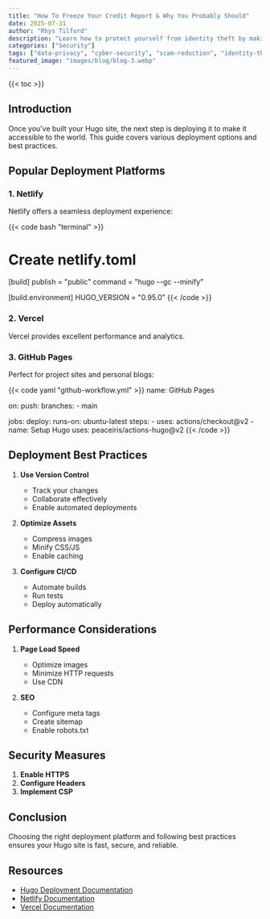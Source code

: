 ```yaml
---
title: "How To Freeze Your Credit Report & Why You Probably Should"
date: 2025-07-31
author: "Rhys Tilford"
description: "Learn how to protect yourself from identity theft by making sure no one can open a line of credit in your name."
categories: ["Security"]
tags: ["data-privacy", "cyber-security", "scam-reduction", "identity-theft"]
featured_image: "images/blog/blog-3.webp"
---
```


{{< toc >}}

## Introduction

Once you've built your Hugo site, the next step is deploying it to make it accessible to the world. This guide covers various deployment options and best practices.

## Popular Deployment Platforms

### 1. Netlify

Netlify offers a seamless deployment experience:

{{< code bash "terminal" >}}
# Create netlify.toml
[build]
  publish = "public"
  command = "hugo --gc --minify"

[build.environment]
  HUGO_VERSION = "0.95.0"
{{< /code >}}

### 2. Vercel

Vercel provides excellent performance and analytics.

### 3. GitHub Pages

Perfect for project sites and personal blogs:

{{< code yaml "github-workflow.yml" >}}
name: GitHub Pages

on:
  push:
    branches:
      - main

jobs:
  deploy:
    runs-on: ubuntu-latest
    steps:
      - uses: actions/checkout@v2
      - name: Setup Hugo
        uses: peaceiris/actions-hugo@v2
{{< /code >}}

## Deployment Best Practices

1. **Use Version Control**
   - Track your changes
   - Collaborate effectively
   - Enable automated deployments

2. **Optimize Assets**
   - Compress images
   - Minify CSS/JS
   - Enable caching

3. **Configure CI/CD**
   - Automate builds
   - Run tests
   - Deploy automatically

## Performance Considerations

1. **Page Load Speed**
   - Optimize images
   - Minimize HTTP requests
   - Use CDN

2. **SEO**
   - Configure meta tags
   - Create sitemap
   - Enable robots.txt

## Security Measures

1. **Enable HTTPS**
2. **Configure Headers**
3. **Implement CSP**

## Conclusion

Choosing the right deployment platform and following best practices ensures your Hugo site is fast, secure, and reliable.

## Resources

- [Hugo Deployment Documentation](https://gohugo.io/hosting-and-deployment/)
- [Netlify Documentation](https://docs.netlify.com/)
- [Vercel Documentation](https://vercel.com/docs)
